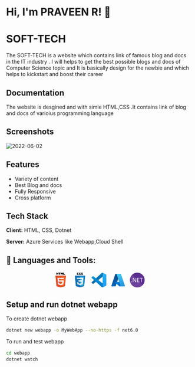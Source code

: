 
# Hi, I'm PRAVEEN R! 👋


# SOFT-TECH

The SOFT-TECH is a website which contains link of famous blog and docs in the IT industry . I will helps to get the best possible blogs and docs of Computer Science topic and It is basically design for the newbie and which helps to kickstart and boost their career


## Documentation

The website is desgined and with simle HTML,CSS .It contains link of blog and docs of varioius programming language


## Screenshots

![2022-06-02](https://user-images.githubusercontent.com/78291678/171637846-b0719424-4dea-4384-9a38-c929d1c25a7d.png)



## Features

- Variety of content
- Best Blog and docs
- Fully Responsive
- Cross platform


## Tech Stack

**Client:** HTML, CSS, Dotnet

**Server:** Azure Services like Webapp,Cloud Shell


## 🧰 Languages and Tools:
<p align="center">
<img src="https://raw.githubusercontent.com/github/explore/80688e429a7d4ef2fca1e82350fe8e3517d3494d/topics/html/html.png" alt="Python" height="40" style="vertical-align:top; margin:4px">
<img src="https://raw.githubusercontent.com/github/explore/80688e429a7d4ef2fca1e82350fe8e3517d3494d/topics/css/css.png" alt="Javascript" height="40" style="vertical-align:top; margin:4px">
<img src="https://raw.githubusercontent.com/github/explore/80688e429a7d4ef2fca1e82350fe8e3517d3494d/topics/visual-studio-code/visual-studio-code.png" alt="VS Code" height="40" style="vertical-align:top; margin:4px">
<img src="https://raw.githubusercontent.com/github/explore/80688e429a7d4ef2fca1e82350fe8e3517d3494d/topics/azure/azure.png" alt="VS Code" height="40" style="vertical-align:top; margin:4px">
<img src="https://raw.githubusercontent.com/github/explore/80688e429a7d4ef2fca1e82350fe8e3517d3494d/topics/dotnet/dotnet.png" alt="dotnet" height="40" style="vertical-align:top; margin:4px">



## Setup and run dotnet webapp

To create dotnet webapp

```bash
dotnet new webapp -o MyWebApp --no-https -f net6.0
```

To run and test webapp
```bash
cd webapp
dotnet watch
```
